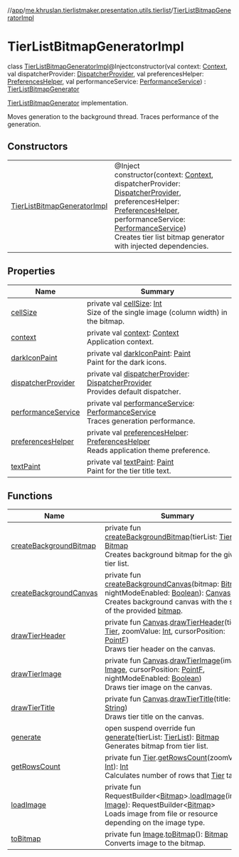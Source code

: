 //[app](../../../index.md)/[me.khruslan.tierlistmaker.presentation.utils.tierlist](../index.md)/[TierListBitmapGeneratorImpl](index.md)

# TierListBitmapGeneratorImpl

class [TierListBitmapGeneratorImpl](index.md)@Injectconstructor(val context: [Context](https://developer.android.com/reference/kotlin/android/content/Context.html), val dispatcherProvider: [DispatcherProvider](../../me.khruslan.tierlistmaker.data.providers.dispatchers/-dispatcher-provider/index.md), val preferencesHelper: [PreferencesHelper](../../me.khruslan.tierlistmaker.data.providers.database/-preferences-helper/index.md), val performanceService: [PerformanceService](../../me.khruslan.tierlistmaker.util.performance/-performance-service/index.md)) : [TierListBitmapGenerator](../-tier-list-bitmap-generator/index.md)

[TierListBitmapGenerator](../-tier-list-bitmap-generator/index.md) implementation.

Moves generation to the background thread. Traces performance of the generation.

## Constructors

| | |
|---|---|
| [TierListBitmapGeneratorImpl](-tier-list-bitmap-generator-impl.md) | @Inject<br>constructor(context: [Context](https://developer.android.com/reference/kotlin/android/content/Context.html), dispatcherProvider: [DispatcherProvider](../../me.khruslan.tierlistmaker.data.providers.dispatchers/-dispatcher-provider/index.md), preferencesHelper: [PreferencesHelper](../../me.khruslan.tierlistmaker.data.providers.database/-preferences-helper/index.md), performanceService: [PerformanceService](../../me.khruslan.tierlistmaker.util.performance/-performance-service/index.md))<br>Creates tier list bitmap generator with injected dependencies. |

## Properties

| Name | Summary |
|---|---|
| [cellSize](cell-size.md) | private val [cellSize](cell-size.md): [Int](https://kotlinlang.org/api/latest/jvm/stdlib/kotlin/-int/index.html)<br>Size of the single image (column width) in the bitmap. |
| [context](context.md) | private val [context](context.md): [Context](https://developer.android.com/reference/kotlin/android/content/Context.html)<br>Application context. |
| [darkIconPaint](dark-icon-paint.md) | private val [darkIconPaint](dark-icon-paint.md): [Paint](https://developer.android.com/reference/kotlin/android/graphics/Paint.html)<br>Paint for the dark icons. |
| [dispatcherProvider](dispatcher-provider.md) | private val [dispatcherProvider](dispatcher-provider.md): [DispatcherProvider](../../me.khruslan.tierlistmaker.data.providers.dispatchers/-dispatcher-provider/index.md)<br>Provides default dispatcher. |
| [performanceService](performance-service.md) | private val [performanceService](performance-service.md): [PerformanceService](../../me.khruslan.tierlistmaker.util.performance/-performance-service/index.md)<br>Traces generation performance. |
| [preferencesHelper](preferences-helper.md) | private val [preferencesHelper](preferences-helper.md): [PreferencesHelper](../../me.khruslan.tierlistmaker.data.providers.database/-preferences-helper/index.md)<br>Reads application theme preference. |
| [textPaint](text-paint.md) | private val [textPaint](text-paint.md): [Paint](https://developer.android.com/reference/kotlin/android/graphics/Paint.html)<br>Paint for the tier title text. |

## Functions

| Name | Summary |
|---|---|
| [createBackgroundBitmap](create-background-bitmap.md) | private fun [createBackgroundBitmap](create-background-bitmap.md)(tierList: [TierList](../../me.khruslan.tierlistmaker.data.models.tierlist/-tier-list/index.md)): [Bitmap](https://developer.android.com/reference/kotlin/android/graphics/Bitmap.html)<br>Creates background bitmap for the given tier list. |
| [createBackgroundCanvas](create-background-canvas.md) | private fun [createBackgroundCanvas](create-background-canvas.md)(bitmap: [Bitmap](https://developer.android.com/reference/kotlin/android/graphics/Bitmap.html), nightModeEnabled: [Boolean](https://kotlinlang.org/api/latest/jvm/stdlib/kotlin/-boolean/index.html)): [Canvas](https://developer.android.com/reference/kotlin/android/graphics/Canvas.html)<br>Creates background canvas with the size of the provided [bitmap](create-background-canvas.md). |
| [drawTierHeader](draw-tier-header.md) | private fun [Canvas](https://developer.android.com/reference/kotlin/android/graphics/Canvas.html).[drawTierHeader](draw-tier-header.md)(tier: [Tier](../../me.khruslan.tierlistmaker.data.models.tierlist/-tier/index.md), zoomValue: [Int](https://kotlinlang.org/api/latest/jvm/stdlib/kotlin/-int/index.html), cursorPosition: [PointF](https://developer.android.com/reference/kotlin/android/graphics/PointF.html))<br>Draws tier header on the canvas. |
| [drawTierImage](draw-tier-image.md) | private fun [Canvas](https://developer.android.com/reference/kotlin/android/graphics/Canvas.html).[drawTierImage](draw-tier-image.md)(image: [Image](../../me.khruslan.tierlistmaker.data.models.tierlist.image/-image/index.md), cursorPosition: [PointF](https://developer.android.com/reference/kotlin/android/graphics/PointF.html), nightModeEnabled: [Boolean](https://kotlinlang.org/api/latest/jvm/stdlib/kotlin/-boolean/index.html))<br>Draws tier image on the canvas. |
| [drawTierTitle](draw-tier-title.md) | private fun [Canvas](https://developer.android.com/reference/kotlin/android/graphics/Canvas.html).[drawTierTitle](draw-tier-title.md)(title: [String](https://kotlinlang.org/api/latest/jvm/stdlib/kotlin/-string/index.html))<br>Draws tier title on the canvas. |
| [generate](generate.md) | open suspend override fun [generate](generate.md)(tierList: [TierList](../../me.khruslan.tierlistmaker.data.models.tierlist/-tier-list/index.md)): [Bitmap](https://developer.android.com/reference/kotlin/android/graphics/Bitmap.html)<br>Generates bitmap from tier list. |
| [getRowsCount](get-rows-count.md) | private fun [Tier](../../me.khruslan.tierlistmaker.data.models.tierlist/-tier/index.md).[getRowsCount](get-rows-count.md)(zoomValue: [Int](https://kotlinlang.org/api/latest/jvm/stdlib/kotlin/-int/index.html)): [Int](https://kotlinlang.org/api/latest/jvm/stdlib/kotlin/-int/index.html)<br>Calculates number of rows that [Tier](../../me.khruslan.tierlistmaker.data.models.tierlist/-tier/index.md) takes. |
| [loadImage](load-image.md) | private fun RequestBuilder&lt;[Bitmap](https://developer.android.com/reference/kotlin/android/graphics/Bitmap.html)&gt;.[loadImage](load-image.md)(image: [Image](../../me.khruslan.tierlistmaker.data.models.tierlist.image/-image/index.md)): RequestBuilder&lt;[Bitmap](https://developer.android.com/reference/kotlin/android/graphics/Bitmap.html)&gt;<br>Loads image from file or resource depending on the image type. |
| [toBitmap](to-bitmap.md) | private fun [Image](../../me.khruslan.tierlistmaker.data.models.tierlist.image/-image/index.md).[toBitmap](to-bitmap.md)(): [Bitmap](https://developer.android.com/reference/kotlin/android/graphics/Bitmap.html)<br>Converts image to the bitmap. |
